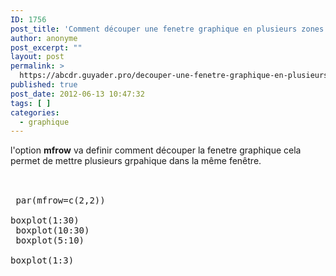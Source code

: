 ```yaml
---
ID: 1756
post_title: 'Comment découper une fenetre graphique en plusieurs zones ? : mfrow'
author: anonyme
post_excerpt: ""
layout: post
permalink: >
  https://abcdr.guyader.pro/decouper-une-fenetre-graphique-en-plusieurs-zone/
published: true
post_date: 2012-06-13 10:47:32
tags: [ ]
categories:
  - graphique
---
```

l'option <strong>mfrow</strong> va definir comment découper la fenetre graphique cela permet de mettre plusieurs grpahique dans la même fenêtre.<br /><br /> <pre lang='rsplus'><br /> par(mfrow=c(2,2)) <br />boxplot(1:30)<br /> boxplot(10:30)<br /> boxplot(5:10)<br /> boxplot(1:3)<br /> </pre>